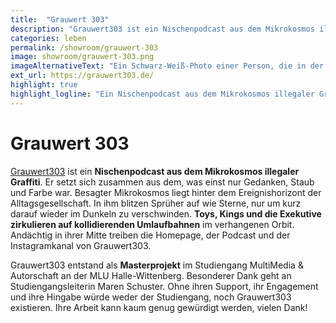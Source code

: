 ```yaml
---
title:  "Grauwert 303"
description: "Grauwert303 ist ein Nischenpodcast aus dem Mikrokosmos illegaler Graffiti. Er setzt sich zusammen aus dem, was einst nur Gedanken, Staub und Farbe war."
categories: leben
permalink: /showroom/grauwert-303
image: showroom/grauwert-303.png
imageAlternativeText: "Ein Schwarz-Weiß-Photo einer Person, die in der Dunkelheit steht und auf ihr Handy schaut. Das Gesicht ist erleuchtet."
ext_url: https://grauwert303.de/
highlight: true
highlight_logline: "Ein Nischenpodcast aus dem Mikrokosmos illegaler Graffiti"
---
```


# Grauwert 303

[Grauwert303](http://grauwert303.de/) ist ein **Nischenpodcast aus dem Mikrokosmos illegaler Graffiti**. Er setzt sich zusammen aus dem, was einst nur Gedanken, Staub und Farbe war. Besagter Mikrokosmos liegt hinter dem Ereignishorizont der Alltagsgesellschaft. In ihm blitzen Sprüher auf wie Sterne, nur um kurz darauf wieder im Dunkeln zu verschwinden. **Toys, Kings und die Exekutive zirkulieren auf kollidierenden Umlaufbahnen** im verhangenen Orbit. Andächtig in ihrer Mitte treiben die Homepage, der Podcast und der Instagramkanal von Grauwert303.

Grauwert303 entstand als **Masterprojekt** im Studiengang MultiMedia & Autorschaft an der MLU Halle-Wittenberg. Besonderer Dank geht an Studiengangsleiterin Maren Schuster. Ohne ihren Support, ihr Engagement und ihre Hingabe würde weder der Studiengang, noch Grauwert303 existieren. Ihre Arbeit kann kaum genug gewürdigt werden, vielen Dank!